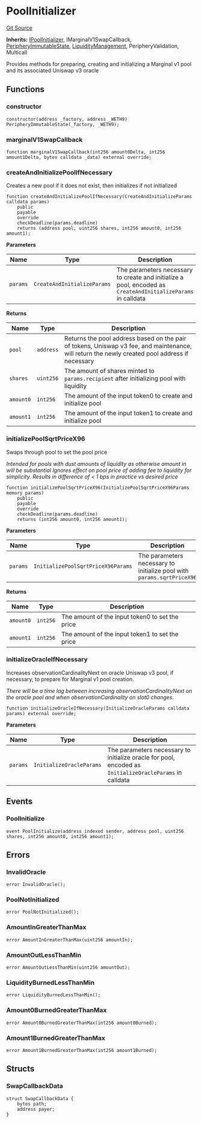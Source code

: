 # PoolInitializer
[Git Source](https://github.com/MarginalProtocol/v1-periphery/blob/de728cd3d633f080a3fd40108fe8de3ab4edd595/contracts/PoolInitializer.sol)

**Inherits:**
[IPoolInitializer](/contracts/interfaces/IPoolInitializer.sol/interface.IPoolInitializer.md), IMarginalV1SwapCallback, [PeripheryImmutableState](/contracts/base/PeripheryImmutableState.sol/abstract.PeripheryImmutableState.md), [LiquidityManagement](/contracts/base/LiquidityManagement.sol/abstract.LiquidityManagement.md), PeripheryValidation, Multicall

Provides methods for preparing, creating and initializing a Marginal v1 pool and its associated Uniswap v3 oracle


## Functions
### constructor


```solidity
constructor(address _factory, address _WETH9) PeripheryImmutableState(_factory, _WETH9);
```

### marginalV1SwapCallback


```solidity
function marginalV1SwapCallback(int256 amount0Delta, int256 amount1Delta, bytes calldata _data) external override;
```

### createAndInitializePoolIfNecessary

Creates a new pool if it does not exist, then initializes if not initialized


```solidity
function createAndInitializePoolIfNecessary(CreateAndInitializeParams calldata params)
    public
    payable
    override
    checkDeadline(params.deadline)
    returns (address pool, uint256 shares, int256 amount0, int256 amount1);
```
**Parameters**

|Name|Type|Description|
|----|----|-----------|
|`params`|`CreateAndInitializeParams`|The parameters necessary to create and initialize a pool, encoded as `CreateAndInitializeParams` in calldata|

**Returns**

|Name|Type|Description|
|----|----|-----------|
|`pool`|`address`|Returns the pool address based on the pair of tokens, Uniswap v3 fee, and maintenance, will return the newly created pool address if necessary|
|`shares`|`uint256`|The amount of shares minted to `params.recipient` after initializing pool with liquidity|
|`amount0`|`int256`|The amount of the input token0 to create and initialize pool|
|`amount1`|`int256`|The amount of the input token1 to create and initialize pool|


### initializePoolSqrtPriceX96

Swaps through pool to set the pool price

*Intended for pools with dust amounts of liquidity as otherwise amount in will be substantial
Ignores effect on pool price of adding fee to liquidity for simplicity. Results in difference of < 1 bps in practice vs desired price*


```solidity
function initializePoolSqrtPriceX96(InitializePoolSqrtPriceX96Params memory params)
    public
    payable
    override
    checkDeadline(params.deadline)
    returns (int256 amount0, int256 amount1);
```
**Parameters**

|Name|Type|Description|
|----|----|-----------|
|`params`|`InitializePoolSqrtPriceX96Params`|The parameters necessary to initialize pool with `params.sqrtPriceX96`|

**Returns**

|Name|Type|Description|
|----|----|-----------|
|`amount0`|`int256`|The amount of the input token0 to set the price|
|`amount1`|`int256`|The amount of the input token1 to set the price|


### initializeOracleIfNecessary

Increases observationCardinalityNext on oracle Uniswap v3 pool, if necessary, to prepare for Marginal v1 pool creation.

*There will be a time lag between increasing observationCardinalityNext on the oracle pool and when observationCardinality on slot0 changes.*


```solidity
function initializeOracleIfNecessary(InitializeOracleParams calldata params) external override;
```
**Parameters**

|Name|Type|Description|
|----|----|-----------|
|`params`|`InitializeOracleParams`|The parameters necessary to initialize oracle for pool, encoded as `InitializeOracleParams` in calldata|


## Events
### PoolInitialize

```solidity
event PoolInitialize(address indexed sender, address pool, uint256 shares, int256 amount0, int256 amount1);
```

## Errors
### InvalidOracle

```solidity
error InvalidOracle();
```

### PoolNotInitialized

```solidity
error PoolNotInitialized();
```

### AmountInGreaterThanMax

```solidity
error AmountInGreaterThanMax(uint256 amountIn);
```

### AmountOutLessThanMin

```solidity
error AmountOutLessThanMin(uint256 amountOut);
```

### LiquidityBurnedLessThanMin

```solidity
error LiquidityBurnedLessThanMin();
```

### Amount0BurnedGreaterThanMax

```solidity
error Amount0BurnedGreaterThanMax(int256 amount0Burned);
```

### Amount1BurnedGreaterThanMax

```solidity
error Amount1BurnedGreaterThanMax(int256 amount1Burned);
```

## Structs
### SwapCallbackData

```solidity
struct SwapCallbackData {
    bytes path;
    address payer;
}
```

